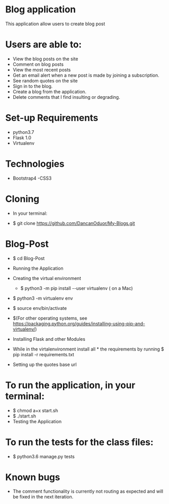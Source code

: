 # Blog application
This  application allow users to create blog post

# Users are able to:

* View the blog posts on the site
* Comment on blog posts
* View the most recent posts
* Get an email alert when a new post is made by joining a subscription.
* See random quotes on the site
* Sign in to the blog.
* Create a blog from the application.
* Delete comments that I find insulting or degrading.

# Set-up Requirements
* python3.7
* Flask 1.0
* Virtualenv
# Technologies
* Bootstrap4 -CSS3

# Cloning
* In your terminal:

 * $ git clone https://github.com/DancanOduor/My-Blogs.git

 #  Blog-Post
 * $ cd Blog-Post
 * Running the Application
* Creating the virtual environment

  * $ python3 -m pip install --user virtualenv ( on a Mac)
 *  $ python3 -m virtualenv env
  * $ source env/bin/activate
  * $(For other operating systems, see https://packaging.python.org/guides/installing-using-pip-and-virtualenv/)
* Installing Flask and other Modules

* While in the virtalenvironment install all * the requirements by running $ pip install -r requirements.txt
* Setting up the quotes base url

# To run the application, in your terminal:

 * $ chmod a+x start.sh
 * $ ./start.sh
* Testing the Application
# To run the tests for the class files:

 *  $ python3.6 manage.py tests
# Known bugs
* The comment functionality is currently not routing as expected and will be fixed in the next iteration.

